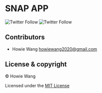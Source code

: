 # SNAP APP

![Twitter Follow](https://img.shields.io/twitter/url?label=Follow%20%40howiework&style=social&url=https%3A%2F%2Ftwitter.com%2Fhowiework)
![Twitter Follow](https://img.shields.io/twitter/follow/howiework?style=social)

## Contributors

- Howie Wang <howiewang2020@gmail.com>

## License & copyright

© Howie Wang

Licensed under the [MIT License](LICENSE)
